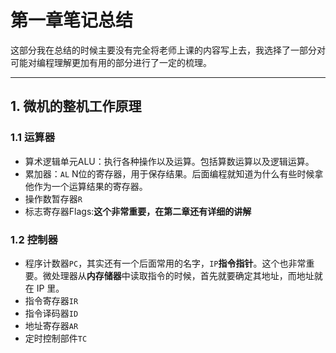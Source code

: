 # 第一章笔记总结

这部分我在总结的时候主要没有完全将老师上课的内容写上去，我选择了一部分对可能对编程理解更加有用的部分进行了一定的梳理。


***

## 1. 微机的整机工作原理
### 1.1 运算器

- 算术逻辑单元ALU：执行各种操作以及运算。包括算数运算以及逻辑运算。
- 累加器：`AL` N位的寄存器，用于保存结果。后面编程就知道为什么有些时候拿他作为一个运算结果的寄存器。
- 操作数暂存器`R`
- 标志寄存器Flags:**这个非常重要，在第二章还有详细的讲解**

### 1.2 控制器

- 程序计数器`PC`，其实还有一个后面常用的名字，`IP`**指令指针**。这个也非常重要。微处理器从**内存储器**中读取指令的时候，首先就要确定其地址，而地址就在 IP 里。
- 指令寄存器`IR`
- 指令译码器`ID`
- 地址寄存器`AR`
- 定时控制部件`TC`
